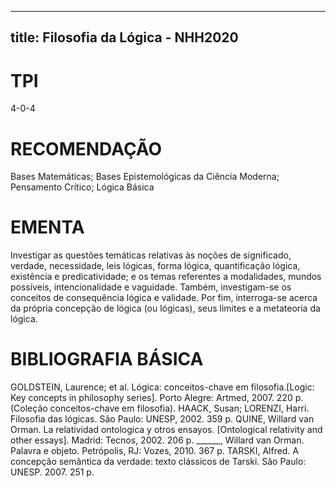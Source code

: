 
---
title: Filosofia da Lógica - NHH2020 
---

# TPI

4-0-4

# RECOMENDAÇÃO

Bases Matemáticas; Bases Epistemológicas da Ciência Moderna; Pensamento Crítico; Lógica Básica

# EMENTA

Investigar as questões temáticas relativas às noções de significado, verdade, necessidade, leis lógicas, forma lógica, quantificação lógica, existência e predicatividade; e os temas referentes a modalidades, mundos possíveis, intencionalidade e vaguidade. Também, investigam-se os conceitos de consequência lógica e validade. Por fim, interroga-se acerca da própria concepção de lógica (ou lógicas), seus limites e a metateoria da lógica.

# BIBLIOGRAFIA BÁSICA

GOLDSTEIN, Laurence; et al. Lógica: conceitos-chave em filosofia.[Logic: Key concepts in philosophy series]. Porto Alegre: Artmed, 2007. 220 p. (Coleção conceitos-chave em filosofia).
HAACK, Susan; LORENZI, Harri. Filosofia das lógicas. São Paulo: UNESP, 2002. 359 p.
QUINE, Willard van Orman. La relatividad ontologica y otros ensayos. [Ontological relativity and other essays]. Madrid: Tecnos, 2002. 206 p.
______, Willard van Orman. Palavra e objeto. Petrópolis, RJ: Vozes, 2010. 367 p.
TARSKI, Alfred. A concepção semântica da verdade: texto clássicos de Tarski. São Paulo: UNESP. 2007. 251 p.
        